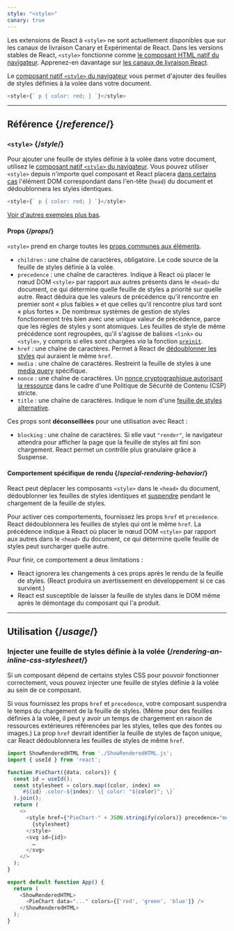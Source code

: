 ```yaml
---
style: "<style>"
canary: true
---
```


<Canary>

Les extensions de React à `<style>` ne sont actuellement disponibles que sur les canaux de livraison Canary et Expérimental de React. Dans les versions stables de React, `<style>` fonctionne comme [le composant HTML natif du navigateur](/reference/react-dom/components#all-html-components). Apprenez-en davantage sur [les canaux de livraison React](/community/versioning-policy#all-release-channels).

</Canary>

<Intro>

Le [composant natif `<style>` du navigateur](https://developer.mozilla.org/fr/docs/Web/HTML/Element/style) vous permet d'ajouter des feuilles de styles définies à la volée dans votre document.

```js
<style>{` p { color: red; } `}</style>
```

</Intro>

<InlineToc />

---

## Référence {/*reference*/}

### `<style>` {/*style*/}

Pour ajouter une feuille de styles définie à la volée dans votre document, utilisez le [composant natif `<style>` du navigateur](https://developer.mozilla.org/fr/docs/Web/HTML/Element/style). Vous pouvez utiliser `<style>` depuis n'importe quel composant et React placera [dans certains cas](#special-rendering-behavior) l'élément DOM correspondant dans l'en-tête (`head`) du document et dédoublonnera les styles identiques.

```js
<style>{` p { color: red; } `}</style>
```

[Voir d'autres exemples plus bas](#usage).

#### Props {/*props*/}

`<style>` prend en charge toutes les [props communes aux éléments](/reference/react-dom/components/common#props).

* `children` : une chaîne de caractères, obligatoire. Le code source de la feuille de styles définie à la volée.
* `precedence` : une chaîne de caractères. Indique à React où placer le nœud DOM `<style>` par rapport aux autres présents dans le `<head>` du document, ce qui détermine quelle feuille de styles a priorité sur quelle autre. React déduira que les valeurs de précédence qu'il rencontre en premier sont « plus faibles » et que celles qu'il rencontre plus tard sont « plus fortes ». De nombreux systèmes de gestion de styles fonctionneront très bien avec une unique valeur de précédence, parce que les règles de styles y sont atomiques. Les feuilles de style de même précédence sont regroupées, qu'il s'agisse de balises `<link>` ou `<style>`, y compris si elles sont chargées *via* la fonction [`preinit`](/reference/react-dom/preinit).
* `href` : une chaîne de caractères. Permet à React de [dédoublonner les styles](#special-rendering-behavior) qui auraient le même `href`.
* `media` : une chaîne de caractères. Restreint la feuille de styles à une [media query](https://developer.mozilla.org/fr/docs/Web/CSS/CSS_media_queries/Using_media_queries) spécifique.
* `nonce` : une chaîne de caractères. Un [nonce cryptographique autorisant la ressource](https://developer.mozilla.org/fr/docs/Web/HTML/Global_attributes/nonce) dans le cadre d'une Politique de Sécurité de Contenu (CSP) stricte.
* `title` : une chaîne de caractères. Indique le nom d'une [feuille de styles alternative](https://developer.mozilla.org/fr/docs/Web/CSS/Alternative_style_sheets).

Ces props sont **déconseillées** pour une utilisation avec React :

* `blocking` : une chaîne de caractères. Si elle vaut `"render"`, le navigateur attendra pour afficher la page que la feuille de styles ait fini son chargement.  React permet un contrôle plus granulaire grâce à Suspense.

#### Comportement spécifique de rendu {/*special-rendering-behavior*/}

React peut déplacer les composants `<style>` dans le `<head>` du document, dédoublonner les feuilles de styles identiques et [suspendre](/reference/react/Suspense) pendant le chargement de la feuille de styles.

Pour activer ces comportements, fournissez les props `href` et `precedence`.  React dédoublonnera les feuilles de styles qui ont le même `href`.  La précédence indique à React où placer le nœud DOM `<style>` par rapport aux autres dans le `<head>` du document, ce qui détermine quelle feuille de styles peut surcharger quelle autre.

Pour finir, ce comportement a deux limitations :

* React ignorera les changements à ces props après le rendu de la feuille de styles. (React produira un avertissement en développement si ce cas survient.)
* React est susceptible de laisser la feuille de styles dans le DOM même après le démontage du composant qui l'a produit.

---

## Utilisation {/*usage*/}

### Injecter une feuille de styles définie à la volée {/*rendering-an-inline-css-stylesheet*/}

Si un composant dépend de certains styles CSS pour pouvoir fonctionner correctement, vous pouvez injecter une feuille de styles définie à la volée au sein de ce composant.

Si vous fournissez les props `href` et `precedence`,  votre composant suspendra le temps du chargement de la feuille de styles. (Même pour des feuilles définies à la volée, il peut y avoir un temps de chargement en raison de ressources extérieures référencées par les styles, telles que des fontes ou images.)  La prop `href` devrait identifier la feuille de styles de façon unique, car React dédoublonnera les feuilles de styles de même `href`.

<SandpackWithHTMLOutput>

```js src/App.js active
import ShowRenderedHTML from './ShowRenderedHTML.js';
import { useId } from 'react';

function PieChart({data, colors}) {
  const id = useId();
  const stylesheet = colors.map((color, index) =>
    `#${id} .color-${index}: \{ color: "${color}"; \}`
  ).join();
  return (
    <>
      <style href={"PieChart-" + JSON.stringify(colors)} precedence="medium">
        {stylesheet}
      </style>
      <svg id={id}>
        …
      </svg>
    </>
  );
}

export default function App() {
  return (
    <ShowRenderedHTML>
      <PieChart data="..." colors={['red', 'green', 'blue']} />
    </ShowRenderedHTML>
  );
}
```

</SandpackWithHTMLOutput>
